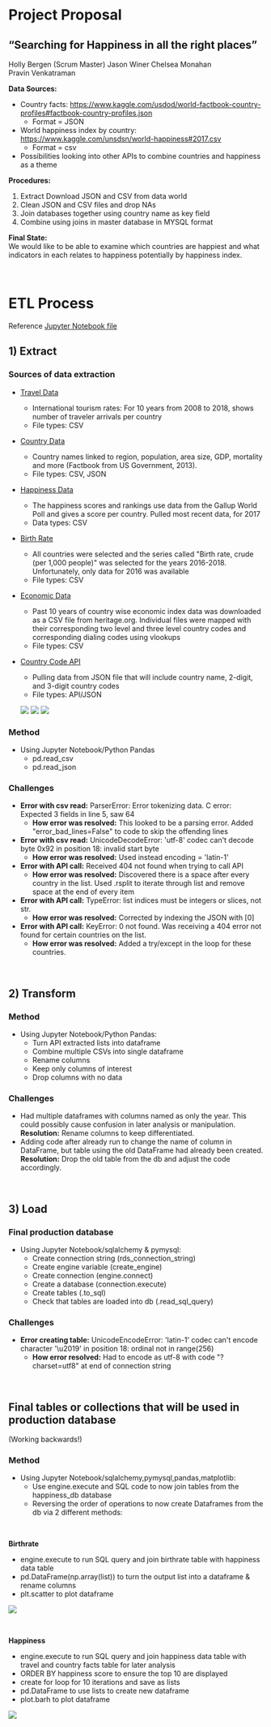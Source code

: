 # Project Proposal #

## “Searching for Happiness in all the right places” ##
Holly Bergen (Scrum Master) 
Jason Winer 
Chelsea Monahan  
Pravin Venkatraman  


**Data Sources:**
* Country facts: https://www.kaggle.com/usdod/world-factbook-country-profiles#factbook-country-profiles.json
    * Format = JSON
* World happiness index by country: https://www.kaggle.com/unsdsn/world-happiness#2017.csv
    * Format = csv
* Possibilities looking into other APIs to combine countries and happiness as a theme

**Procedures:**
1.	Extract Download JSON and CSV from data world
2.	Clean JSON and CSV files and drop NAs
3.	Join databases together using country name as key field
4.	Combine using joins in master database in MYSQL format

**Final State:**<br>
We would like to be able to examine which countries are happiest and what indicators in each relates to happiness potentially by happiness index.

<br>

# ETL Process #

Reference [Jupyter Notebook file](https://github.com/hollybergen/Data_Viz_GroupProj_ETL/blob/master/Happiness_Master.ipynb)

## 1) Extract ##

### Sources of data extraction ###

* [Travel Data](https://data.worldbank.org/indicator/ST.INT.ARVL?end=2017&start=1995&year_high_desc=false)
  * International tourism rates: For 10 years from 2008 to 2018, shows number of traveler arrivals per country
  * File types: CSV
* [Country Data](https://www.kaggle.com/fernandol/countries-of-the-world)
  * Country names linked to region, population, area size, GDP, mortality and more (Factbook from US Government, 2013).
  * File types: CSV, JSON
* [Happiness Data](https://www.kaggle.com/unsdsn/world-happiness#2017.csv)
  * The happiness scores and rankings use data from the Gallup World Poll and gives a score per country. Pulled most recent data, for 2017
  * Data types: CSV
* [Birth Rate](https://databank.worldbank.org/data/reports.aspx?source=gender-statistics#)
  * All countries were selected and the series called "Birth rate, crude (per 1,000 people)" was selected for the years 2016-2018. Unfortunately, only data for 2016 was available
  * File types: CSV
* [Economic Data](https://www.heritage.org/index/explore?view=by-region-country-year&u=636907699184875439)
  * Past 10 years of country wise economic index data was downloaded as a CSV file from heritage.org. Individual files were mapped with their corresponding two level and three level country codes and corresponding dialing codes using vlookups
  * File types: CSV
* [Country Code API](https://restcountries.eu/)
  * Pulling data from JSON file that will include country name, 2-digit, and 3-digit country codes
  * File types: API/JSON
  
  ![](https://encrypted-tbn0.gstatic.com/images?q=tbn:ANd9GcQnlnvI90j2xfHv-iNWtOBKwa_2xRDuaAQxOE9_Tk0HNGaIRSCf)
  ![](https://cdn.iconscout.com/icon/free/png-256/json-file-1-504451.png)
  ![](https://d12m9erqbesehq.cloudfront.net/wp-content/uploads/2016/04/30152042/event-smart-rest-api.png)
  
### Method ###
* Using Jupyter Notebook/Python Pandas
   * pd.read_csv
   * pd.read_json

### Challenges ###

* **Error with csv read:** ParserError: Error tokenizing data. C error: Expected 3 fields in line 5, saw 64  
  * **How error was resolved:** This looked to be a parsing error. Added "error_bad_lines=False" to code to skip the offending lines
* **Error with csv read:** UnicodeDecodeError: 'utf-8' codec can't decode byte 0x92 in position 18: invalid start byte 
  * **How error was resolved:** Used instead encoding = 'latin-1'
* **Error with API call:** Received 404 not found when trying to call API
  * **How error was resolved:** Discovered there is a space after every country in the list. Used .rsplit to iterate through list and remove space at the end of every item
* **Error with API call:** TypeError: list indices must be integers or slices, not str. 
  * **How error was resolved:** Corrected by indexing the JSON with [0]
* **Error with API call:** KeyError: 0 not found. Was receiving a 404 error not found for certain countries on the list. 
  * **How error was resolved:** Added a try/except in the loop for these countries.

<br>

## 2) Transform ##

### Method ###
* Using Jupyter Notebook/Python Pandas:
  * Turn API extracted lists into dataframe
  * Combine multiple CSVs into single dataframe
  * Rename columns
  * Keep only columns of interest
  * Drop columns with no data

### Challenges ###

* Had multiple dataframes with columns named as only the year. This could possibly cause confusion in later analysis or manipulation. **Resolution:** Rename columns to keep differentiated.
* Adding code after already run to change the name of column in DataFrame, but table using the old DataFrame had already been created. **Resolution:** Drop the old table from the db and adjust the code accordingly.

<br>

## 3) Load ##

### Final production database ### 

  * Using Jupyter Notebook/sqlalchemy & pymysql:
    * Create connection string (rds_connection_string)
    * Create engine variable (create_engine)
    * Create connection (engine.connect)
    * Create a database (connection.execute)
    * Create tables (.to_sql)
    * Check that tables are loaded into db (.read_sql_query)

### Challenges ###

* **Error creating table:** UnicodeEncodeError: 'latin-1' codec can't encode character '\u2019' in position 18: ordinal not in range(256) 
  * **How error resolved:** Had to encode as utf-8 with code "?charset=utf8" at end of connection string

<br>

## Final tables or collections that will be used in production database ##
(Working backwards!)

### Method ###

* Using Jupyter Notebook/sqlalchemy,pymysql,pandas,matplotlib:
  * Use engine.execute and SQL code to now join tables from the happiness_db database
  * Reversing the order of operations to now create Dataframes from the db via 2 different methods: 
   
<br>

**Birthrate**

   * engine.execute to run SQL query and join birthrate table with happiness data table
   * pd.DataFrame(np.array(list)) to turn the output list into a dataframe & rename columns
   * plt.scatter to plot dataframe
 
   ![](https://github.com/hollybergen/Data_Viz_GroupProj_ETL/blob/master/resources/images/Birthrate%20vs.Happiness%20Score%20by%20Country.png)
   <br>
   
 <br>
 
 **Happiness**
 
   * engine.execute to run SQL query and join happiness data table with travel and country facts table for later analysis
   * ORDER BY happiness score to ensure the top 10 are displayed
   * create for loop for 10 iterations and save as lists
   * pd.DataFrame to use lists to create new dataframe
   * plot.barh to plot dataframe
   
   ![](https://github.com/hollybergen/Data_Viz_GroupProj_ETL/blob/master/resources/images/Top%2010%20Countries%20by%20Happiness.png)



